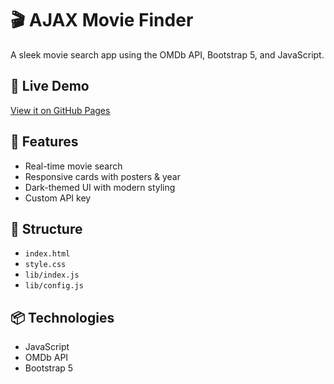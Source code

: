 # 🎬 AJAX Movie Finder

A sleek movie search app using the OMDb API, Bootstrap 5, and JavaScript.

## 🚀 Live Demo
[View it on GitHub Pages](https://ynbxs.github.io/ajax-movie-finder/)

## 🔧 Features
- Real-time movie search
- Responsive cards with posters & year
- Dark-themed UI with modern styling
- Custom API key

## 📁 Structure
- `index.html`
- `style.css`
- `lib/index.js`
- `lib/config.js`

## 📦 Technologies
- JavaScript
- OMDb API
- Bootstrap 5
